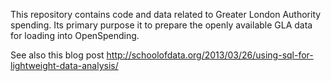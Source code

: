 This repository contains code and data related to Greater London Authority
spending. Its primary purpose it to prepare the openly available GLA data for
loading into OpenSpending.

See also this blog post <http://schoolofdata.org/2013/03/26/using-sql-for-lightweight-data-analysis/>


